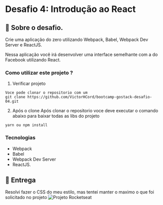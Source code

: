 # Desafio 4: Introdução ao React

## :rocket: Sobre o desafio.

Crie uma aplicação do zero utilizando Webpack, Babel, Webpack Dev Server e ReactJS.

Nessa aplicação você irá desenvolver uma interface semelhante com a do Facebook utilizando React.


### Como utilizar este projeto ?

1. Verificar projeto

```
Voce pode clonar o repositorio com um 
git clone https://github.com/VictorHCord/bootcamp-gostack-desafio-04.git
```

2. Após o clone
Após clonar o repositorio voce deve executar o comando abaixo para baixar 
todas as libs do projeto

```
yarn ou npm install
```

### Tecnologias

<ul>
<li>Webpack</li>
<li>Babel</li>
<li>Webpack Dev Server</li>
<li>ReactJS.</li>
</ul>

## 📅 Entrega
Resolvi fazer o CSS do meu estilo, mas tentei manter o maximo o que foi solicitado no projeto
<span align="center">
  <img src="https://uploaddeimagens.com.br/images/002/487/985/original/projeto.png?1573100550" alt="Projeto Rocketseat" />
</span>